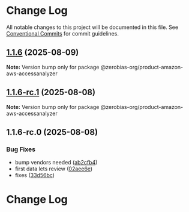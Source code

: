 # Change Log

All notable changes to this project will be documented in this file.
See [Conventional Commits](https://conventionalcommits.org) for commit guidelines.

## [1.1.6](https://github.com/zerobias-org/product/compare/@zerobias-org/product-amazon-aws-accessanalyzer@1.1.6-rc.1...@zerobias-org/product-amazon-aws-accessanalyzer@1.1.6) (2025-08-09)

**Note:** Version bump only for package @zerobias-org/product-amazon-aws-accessanalyzer





## [1.1.6-rc.1](https://github.com/zerobias-org/product/compare/@zerobias-org/product-amazon-aws-accessanalyzer@1.1.6-rc.0...@zerobias-org/product-amazon-aws-accessanalyzer@1.1.6-rc.1) (2025-08-08)

**Note:** Version bump only for package @zerobias-org/product-amazon-aws-accessanalyzer





## 1.1.6-rc.0 (2025-08-08)


### Bug Fixes

* bump vendors needed ([ab2cfb4](https://github.com/zerobias-org/product/commit/ab2cfb4a9cf2e3008e08b068f98011fec096c932))
* first data lets review ([02aee6e](https://github.com/zerobias-org/product/commit/02aee6e8c4f11675de7c63a00f4c8254a67a4dd7))
* fixes ([33d56bc](https://github.com/zerobias-org/product/commit/33d56bcaedf3fa5e3939a33c0fb57eda53539d05))





# Change Log
